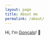```yaml
---
layout: page
title: About me
permalink: /about/
---
```


Hi, I’m [Gonçalo](https://twitter.com/gnclmorais)! 👋
